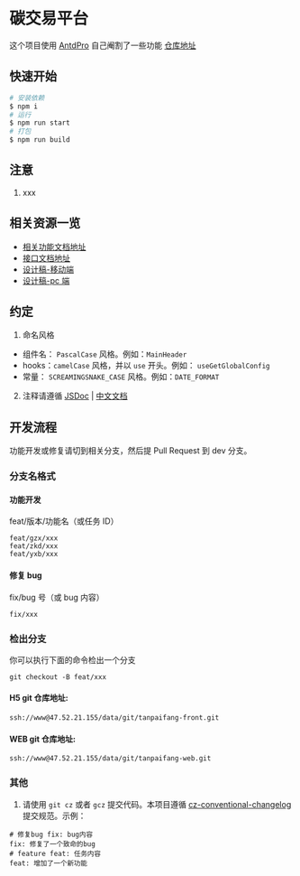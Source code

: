# 碳交易平台

这个项目使用 [AntdPro](https://beta-pro.ant.design/) 自己阉割了一些功能
[仓库地址](https://gitee.com/carbon_1/carbon-taro-v2)

## 快速开始

```bash
# 安装依赖
$ npm i
# 运行
$ npm run start
# 打包
$ npm run build
```

## 注意

1. xxx


## 相关资源一览

- [相关功能文档地址](https://docs.qq.com/sheet/DY1lwRnhsak5jS3Vh?tab=BB08J2)
- [接口文档地址](http://xiaoyaoji.cn/project/1qEZhgqS3RB/1qEZlUp4imW)
- [设计稿-移动端](https://lanhuapp.com/web/#/item/project/stage?pid=094059a7-21c1-449c-a68b-175c8798b83d&type=share_mark&teamId=591702ba-f86a-4166-b9a6-113fe7cc1a0b)
- [设计稿-pc 端](https://lanhuapp.com/web/#/item/project/stage?pid=d6290078-29c0-481c-81a5-8fa5b407b11c&type=share_mark&teamId=591702ba-f86a-4166-b9a6-113fe7cc1a0b)

## 约定

1. 命名风格

- 组件名： `PascalCase` 风格。例如：`MainHeader`
- hooks：`camelCase` 风格，并以 `use` 开头。例如： `useGetGlobalConfig`
- 常量： `SCREAMINGSNAKE_CASE` 风格。例如：`DATE_FORMAT`

2. 注释请遵循 [JSDoc](https://jsdoc.app/) | [中文文档](http://shouce.jb51.net/jsdoc/index.html)

## 开发流程

功能开发或修复请切到相关分支，然后提 Pull Request 到 dev 分支。

### 分支名格式

#### 功能开发

feat/版本/功能名（或任务 ID）

```
feat/gzx/xxx
feat/zkd/xxx
feat/yxb/xxx
```

#### 修复 bug

fix/bug 号（或 bug 内容）

```
fix/xxx
```

### 检出分支

你可以执行下面的命令检出一个分支

```
git checkout -B feat/xxx
```

#### H5 git 仓库地址:

```
ssh://www@47.52.21.155/data/git/tanpaifang-front.git
```

<!-- [预览地址：](http://47.52.21.155:8141) -->

#### WEB git 仓库地址:

```
ssh://www@47.52.21.155/data/git/tanpaifang-web.git
```

<!-- 预览地址：http://47.52.21.155:8142 -->

### 其他

1. 请使用 `git cz` 或者 `gcz` 提交代码。本项目遵循 [cz-conventional-changelog](https://www.npmjs.com/package/cz-conventional-changelog) 提交规范。示例：

```
# 修复bug fix: bug内容
fix: 修复了一个致命的bug
# feature feat: 任务内容
feat: 增加了一个新功能
```
